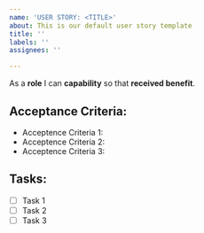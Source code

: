 ```yaml
---
name: 'USER STORY: <TITLE>'
about: This is our default user story template
title: ''
labels: ''
assignees: ''

---
```


As a **role** I can **capability** so that **received benefit**.

## Acceptance Criteria:
* Acceptence Criteria 1:
* Acceptence Criteria 2:
* Acceptence Criteria 3:

## Tasks:
- [ ] Task 1
- [ ] Task 2
- [ ] Task 3
